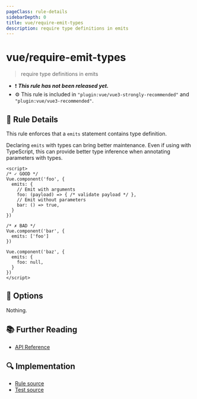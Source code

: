 ```yaml
---
pageClass: rule-details
sidebarDepth: 0
title: vue/require-emit-types
description: require type definitions in emits
---
```

# vue/require-emit-types

> require type definitions in emits

- :exclamation: <badge text="This rule has not been released yet." vertical="middle" type="error"> ***This rule has not been released yet.*** </badge>
- :gear: This rule is included in `"plugin:vue/vue3-strongly-recommended"` and `"plugin:vue/vue3-recommended"`.

## :book: Rule Details

This rule enforces that a `emits` statement contains type definition.

Declaring `emits` with types can bring better maintenance.
Even if using with TypeScript, this can provide better type inference when annotating parameters with types.

<eslint-code-block :rules="{'vue/require-emit-types': ['error']}">

```vue
<script>
/* ✓ GOOD */
Vue.component('foo', {
  emits: {
    // Emit with arguments
    foo: (payload) => { /* validate payload */ },
    // Emit without parameters
    bar: () => true,
  }
})

/* ✗ BAD */
Vue.component('bar', {
  emits: ['foo']
})

Vue.component('baz', {
  emits: {
    foo: null,
  }
})
</script>
```

</eslint-code-block>

## :wrench: Options

Nothing.

## :books: Further Reading

- [API Reference](https://v3.vuejs.org/api/options-data.html#emits)

## :mag: Implementation

- [Rule source](https://github.com/vuejs/eslint-plugin-vue/blob/master/lib/rules/require-emit-types.js)
- [Test source](https://github.com/vuejs/eslint-plugin-vue/blob/master/tests/lib/rules/require-emit-types.js)
